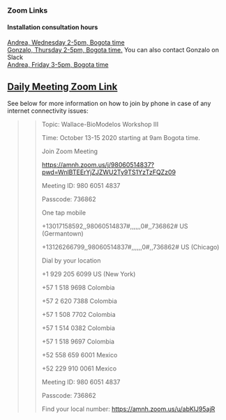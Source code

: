 ### Zoom Links

#### Installation consultation hours
[Andrea, Wednesday 2-5pm, Bogota time](https://ccny.zoom.us/j/94837781810) <br>
[Gonzalo, Thursday 2-5pm, Bogota time.](https://ccny.zoom.us/j/97923156458) You can also contact Gonzalo on Slack <br>
[Andrea, Friday 3-5pm, Bogota time](https://ccny.zoom.us/j/96016487693) <br>



## [Daily Meeting Zoom Link](https://amnh.zoom.us/j/98060514837?pwd=WnlBTEErYjZJZWU2Ty9TS1YzTzFQZz09) <br>


See below for more information on how to join by phone in case of any internet connectivity issues:<br>
>>Topic: Wallace-BioModelos Workshop III
>>
>>Time: October 13-15 2020 starting at 9am Bogota time.
>>
>>Join Zoom Meeting
>>
>>https://amnh.zoom.us/j/98060514837?pwd=WnlBTEErYjZJZWU2Ty9TS1YzTzFQZz09
>>
>>Meeting ID: 980 6051 4837
>>
>>Passcode: 736862
>>
>>One tap mobile
>>
>>+13017158592,,98060514837#,,,,,,0#,,736862# US (Germantown)
>>
>>+13126266799,,98060514837#,,,,,,0#,,736862# US (Chicago)
>>
>>Dial by your location
>>
>>+1 929 205 6099 US (New York)
>>
>>+57 1 518 9698 Colombia
>>
>>+57 2 620 7388 Colombia
>>
>>+57 1 508 7702 Colombia
>>
>>+57 1 514 0382 Colombia
>>
>>+57 1 518 9697 Colombia
>>
>>+52 558 659 6001 Mexico
>>
>>+52 229 910 0061 Mexico
>>
>>Meeting ID: 980 6051 4837
>>
>>Passcode: 736862
>>
>>Find your local number: https://amnh.zoom.us/u/abKlJ95ajR 